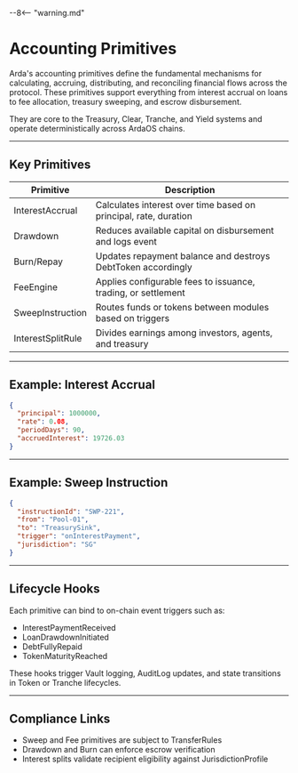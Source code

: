 --8<-- "warning.md"
# Accounting Primitives

Arda's accounting primitives define the fundamental mechanisms for calculating, accruing, distributing, and reconciling financial flows across the protocol. These primitives support everything from interest accrual on loans to fee allocation, treasury sweeping, and escrow disbursement.

They are core to the Treasury, Clear, Tranche, and Yield systems and operate deterministically across ArdaOS chains.

---

## Key Primitives

| Primitive | Description |
|-----------|-------------|
| InterestAccrual | Calculates interest over time based on principal, rate, duration |
| Drawdown | Reduces available capital on disbursement and logs event |
| Burn/Repay | Updates repayment balance and destroys DebtToken accordingly |
| FeeEngine | Applies configurable fees to issuance, trading, or settlement |
| SweepInstruction | Routes funds or tokens between modules based on triggers |
| InterestSplitRule | Divides earnings among investors, agents, and treasury |

---

## Example: Interest Accrual

```json
{
  "principal": 1000000,
  "rate": 0.08,
  "periodDays": 90,
  "accruedInterest": 19726.03
}
```

---

## Example: Sweep Instruction

```json
{
  "instructionId": "SWP-221",
  "from": "Pool-01",
  "to": "TreasurySink",
  "trigger": "onInterestPayment",
  "jurisdiction": "SG"
}
```

---

## Lifecycle Hooks

Each primitive can bind to on-chain event triggers such as:

- InterestPaymentReceived
- LoanDrawdownInitiated
- DebtFullyRepaid
- TokenMaturityReached

These hooks trigger Vault logging, AuditLog updates, and state transitions in Token or Tranche lifecycles.

---

## Compliance Links

- Sweep and Fee primitives are subject to TransferRules
- Drawdown and Burn can enforce escrow verification
- Interest splits validate recipient eligibility against JurisdictionProfile
